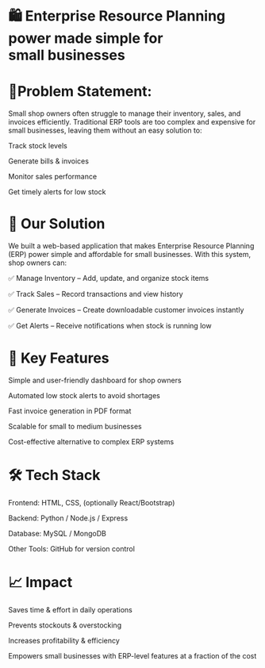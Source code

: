    # 🛍️ Enterprise Resource Planning power made simple for small businesses

 # 📌Problem Statement:

Small shop owners often struggle to manage their inventory, sales, and invoices efficiently. Traditional ERP tools are too complex and expensive for small businesses, leaving them without an easy solution to:

Track stock levels

Generate bills & invoices

Monitor sales performance

Get timely alerts for low stock

# 🚀 Our Solution

We built a web-based application that makes Enterprise Resource Planning (ERP) power simple and affordable for small businesses.
With this system, shop owners can:

✅ Manage Inventory – Add, update, and organize stock items

✅ Track Sales – Record transactions and view history

✅ Generate Invoices – Create downloadable customer invoices instantly

✅ Get Alerts – Receive notifications when stock is running low

# 🎯 Key Features

Simple and user-friendly dashboard for shop owners

Automated low stock alerts to avoid shortages

Fast invoice generation in PDF format

Scalable for small to medium businesses

Cost-effective alternative to complex ERP systems

# 🛠️ Tech Stack

Frontend: HTML, CSS, (optionally React/Bootstrap)

Backend: Python / Node.js / Express

Database: MySQL / MongoDB

Other Tools: GitHub for version control

# 📈 Impact

Saves time & effort in daily operations

Prevents stockouts & overstocking

Increases profitability & efficiency

Empowers small businesses with ERP-level features at a fraction of the cost


